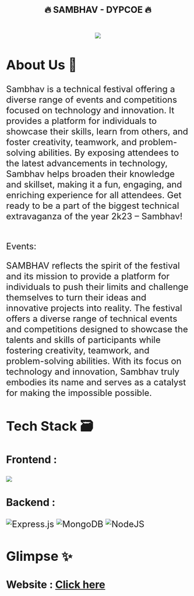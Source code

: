 <h1 align="center"> <font size="5"> <b>🔥 SAMBHAV - DYPCOE 🔥</b></h1>


<!-- [![Issues](https://img.shields.io/github/issues/CPMC-DYPCOE/Website)](#issues)
[![forks](https://img.shields.io/github/forks/CPMC-DYPCOE/Website)](#forks)
![contributions welcome](https://img.shields.io/badge/contributions-welcome-brightgreen.svg?style=flat)
![stars](https://img.shields.io/badge/Stars-%E2%AD%90-blue)
 -->
<!-- PROJECT LOGO -->
<br />
<div align = "center">
<img src = "client/src/components/Hero/Hero.svg">
  </div>




## About Us 🚀

Sambhav is a technical festival offering a diverse range of events and competitions focused on technology and innovation. 
It provides a platform for individuals to showcase their skills, learn from others, and foster creativity, teamwork, 
and problem-solving abilities. By exposing attendees to the latest advancements in technology, Sambhav helps broaden 
their knowledge and skillset, making it a fun, engaging, and enriching experience for all attendees. Get ready to be 
a part of the biggest technical extravaganza of the year 2k23 – Sambhav!

<br>
Events:

SAMBHAV reflects the spirit of the festival and its mission to provide a platform for individuals to push their limits and challenge themselves to turn their ideas and innovative projects into reality. The festival offers a diverse range of technical events and competitions designed to showcase the talents and skills of participants while fostering creativity, teamwork, and problem-solving abilities. With its focus on technology and innovation, Sambhav truly embodies its name and serves as a catalyst for making the impossible possible.

## Tech Stack 🗃

### Frontend :

 <img src="https://img.shields.io/badge/react-black?style=for-the-badge&logo=react.js&logoColor=white">  
 <!-- <img src="https://img.shields.io/badge/tailwindcss-%2338B2AC.svg?style=for-the-badge&logo=tailwind-css&logoColor=white">
 <img src="https://img.shields.io/badge/threejs-black?style=for-the-badge&logo=three.js&logoColor=white"> -->
 
 ### Backend :
 
 ![Express.js](https://img.shields.io/badge/express.js-%23404d59.svg?style=for-the-badge&logo=express&logoColor=%2361DAFB)
 <img alt="MongoDB" src ="https://img.shields.io/badge/MongoDB-4EA94B?style=for-the-badge&logo=mongodb&logoColor=white"/>
 ![NodeJS](https://img.shields.io/badge/node.js-6DA55F?style=for-the-badge&logo=node.js&logoColor=white)
 
## Glimpse ✨

### Website : [Click here](https://sambhav-dypcoe.netlify.app/)
</a>
